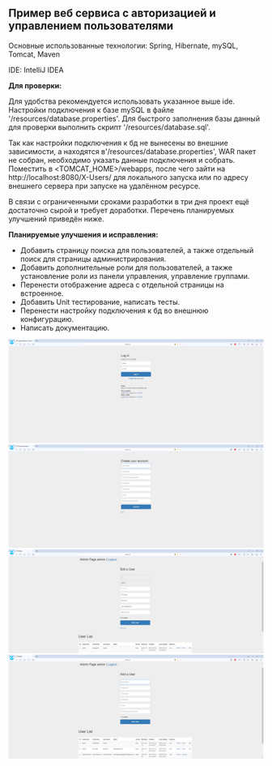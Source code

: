 Пример веб сервиса с авторизацией и управлением пользователями
-----------------------------------

Основные использованные технологии: Spring, Hibernate, mySQL, Tomcat, Maven

IDE: IntelliJ IDEA

**Для проверки:**

Для удобства рекомендуется использовать указанное выше ide.
Настройки подключения к базе mySQL в файле '/resources/database.properties'.
Для быстрого заполнения базы данный для проверки выполнить скрипт '/resources/database.sql'.

Так как настройки подключения к бд не вынесены во внешние зависимости, а находятся в'/resources/database.properties', WAR пакет не собран, необходимо указать данные подключения и собрать.  Поместить в <TOMCAT_HOME>/webapps, после чего зайти на http://localhost:8080/X-Users/ для локального запуска или по адресу внешнего сервера при запуске на удалённом ресурсе.

В связи с ограниченными сроками разработки в три дня проект ещё достаточно сырой и требует доработки. Перечень планируемых улучшений приведён ниже.

**Планируемые улучшения и исправления:**
- Добавить страницу поиска для пользователей, а также отдельный поиск для страницы администрирования.
- Добавить дополнительные роли для пользователей, а также установление роли из панели управления, управление группами.
- Перенести отображение адреса с отдельной страницы на встроенное.
- Добавить Unit тестирование, написать тесты.
- Перенести настройку подключения к бд во внешнюю конфигурацию.
- Написать документацию.

![alt text](https://raw.githubusercontent.com/0xFaulty/X-Users/master/screenshots/ex4.png)
![alt text](https://raw.githubusercontent.com/0xFaulty/X-Users/master/screenshots/ex3.png)
![alt text](https://raw.githubusercontent.com/0xFaulty/X-Users/master/screenshots/ex2.png)
![alt text](https://raw.githubusercontent.com/0xFaulty/X-Users/master/screenshots/ex1.png)

